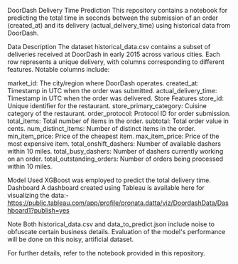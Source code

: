 DoorDash Delivery Time Prediction This repository contains a notebook for predicting the total time in seconds between the submission of an order (created_at) and its delivery (actual_delivery_time) using historical data from DoorDash.

Data Description The dataset historical_data.csv contains a subset of deliveries received at DoorDash in early 2015 across various cities. Each row represents a unique delivery, with columns corresponding to different features. Notable columns include:

market_id: The city/region where DoorDash operates. 
created_at: Timestamp in UTC when the order was submitted. 
actual_delivery_time: Timestamp in UTC when the order was delivered. 
Store Features store_id: Unique identifier for the restaurant. 
store_primary_category: Cuisine category of the restaurant. 
order_protocol: Protocol ID for order submission. 
total_items: Total number of items in the order. 
subtotal: Total order value in cents. 
num_distinct_items: Number of distinct items in the order. 
min_item_price: Price of the cheapest item.
max_item_price: Price of the most expensive item. 
total_onshift_dashers: Number of available dashers within 10 miles. 
total_busy_dashers: Number of dashers currently working on an order. 
total_outstanding_orders: Number of orders being processed within 10 miles.

Model Used XGBoost was employed to predict the total delivery time. 
Dashboard A dashboard created using Tableau is available here for visualizing the data:- https://public.tableau.com/app/profile/pronata.datta/viz/DoordashData/Dashboard1?publish=yes

Note Both historical_data.csv and data_to_predict.json include noise to obfuscate certain business details. Evaluation of the model's performance will be done on this noisy, artificial dataset.

For further details, refer to the notebook provided in this repository.
